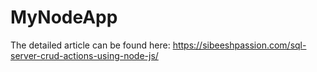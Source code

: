 # MyNodeApp

The detailed article can be found here: https://sibeeshpassion.com/sql-server-crud-actions-using-node-js/

